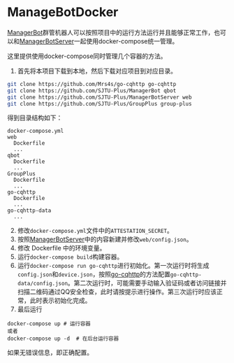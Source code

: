 # ManageBotDocker

[ManagerBot](https://github.com/SJTU-Plus/ManagerBot)群管机器人可以按照项目中的运行方法运行并且能够正常工作，也可以和[ManagerBotServer](https://github.com/SJTU-Plus/ManagerBotServer)一起使用docker-compose统一管理。

这里提供使用docker-compose同时管理几个容器的方法。

1. 首先将本项目下载到本地，然后下载对应项目到对应目录。

  ```bash
  git clone https://github.com/Mrs4s/go-cqhttp go-cqhttp
  git clone https://github.com/SJTU-Plus/ManagerBot qbot
  git clone https://github.com/SJTU-Plus/ManagerBotServer web
  git clone https://github.com/SJTU-Plus/GroupPlus group-plus
  ```

  得到目录结构如下：

  ```
  docker-compose.yml
  web
    Dockerfile
    ...
  qbot
    Dockerfile
    ...
  GroupPlus
    Dockerfile
    ...
  go-cqhttp
    Dockerfile
    ...
  go-cqhttp-data
    ...
  ```

2. 修改`docker-compose.yml`文件中的`ATTESTATION_SECRET`。
3. 按照[ManagerBotServer](https://github.com/SJTU-Plus/ManagerBotServer)中的内容新建并修改`web/config.json`。
4. 修改 Dockerfile 中的环境变量。
5. 运行`docker-compose build`构建容器。
6. 运行`docker-compose run go-cqhttp`进行初始化。第一次运行时将生成`config.json`和`device.json`，按照[go-cqhttp](https://github.com/Mrs4s/go-cqhttp/blob/master/docs/config.md)的方法配置`go-cqhttp-data/config.json`。第二次运行时，可能需要手动输入验证码或者访问链接并扫描二维码通过QQ安全检查，此时请按提示进行操作。第三次运行时应该正常，此时表示初始化完成。
7. 最后运行

```
docker-compose up # 运行容器
或者
docker-compose up -d  # 在后台运行容器
```

如果无错误信息，即正确配置。
